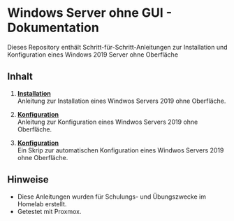 # Windows Server ohne GUI - Dokumentation

Dieses Repository enthält Schritt-für-Schritt-Anleitungen zur Installation und Konfiguration
eines Windows 2019 Server ohne Oberfläche

## Inhalt

1. **[Installation](Installation_server_core.pdf)**  
   Anleitung zur Installation eines Windwos Servers 2019 ohne Oberfläche.

2. **[Konfiguration](konfiguration_server_core.pdf)**  
   Anleitung zur Konfiguration eines Windwos Servers 2019 ohne Oberfläche.

3. **[Konfiguration](Skript_Konfiguration.md)**  
   Ein Skrip zur automatischen Konfiguration eines Windwos Servers 2019 ohne Oberfläche.



## Hinweise

- Diese Anleitungen wurden für Schulungs- und Übungszwecke im Homelab erstellt.
- Getestet mit Proxmox.